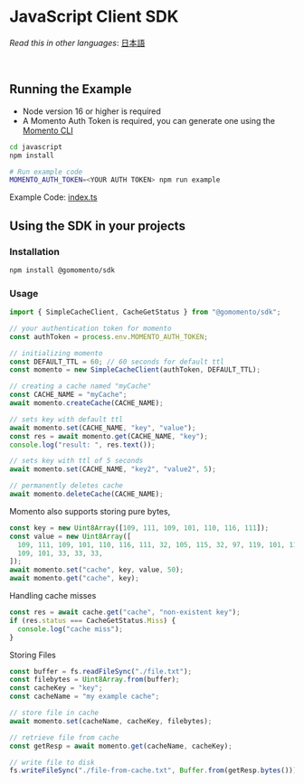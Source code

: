 # JavaScript Client SDK

_Read this in other languages_: [日本語](README.ja.md)

<br>

## Running the Example

- Node version 16 or higher is required
- A Momento Auth Token is required, you can generate one using the [Momento CLI](https://github.com/momentohq/momento-cli)

```bash
cd javascript
npm install

# Run example code
MOMENTO_AUTH_TOKEN=<YOUR AUTH TOKEN> npm run example
```

Example Code: [index.ts](index.ts)

## Using the SDK in your projects

### Installation

```bash
npm install @gomomento/sdk
```

### Usage

```typescript
import { SimpleCacheClient, CacheGetStatus } from "@gomomento/sdk";

// your authentication token for momento
const authToken = process.env.MOMENTO_AUTH_TOKEN;

// initializing momento
const DEFAULT_TTL = 60; // 60 seconds for default ttl
const momento = new SimpleCacheClient(authToken, DEFAULT_TTL);

// creating a cache named "myCache"
const CACHE_NAME = "myCache";
await momento.createCache(CACHE_NAME);

// sets key with default ttl
await momento.set(CACHE_NAME, "key", "value");
const res = await momento.get(CACHE_NAME, "key");
console.log("result: ", res.text());

// sets key with ttl of 5 seconds
await momento.set(CACHE_NAME, "key2", "value2", 5);

// permanently deletes cache
await momento.deleteCache(CACHE_NAME);
```

Momento also supports storing pure bytes,

```typescript
const key = new Uint8Array([109, 111, 109, 101, 110, 116, 111]);
const value = new Uint8Array([
  109, 111, 109, 101, 110, 116, 111, 32, 105, 115, 32, 97, 119, 101, 115, 111,
  109, 101, 33, 33, 33,
]);
await momento.set("cache", key, value, 50);
await momento.get("cache", key);
```

Handling cache misses

```typescript
const res = await cache.get("cache", "non-existent key");
if (res.status === CacheGetStatus.Miss) {
  console.log("cache miss");
}
```

Storing Files

```typescript
const buffer = fs.readFileSync("./file.txt");
const filebytes = Uint8Array.from(buffer);
const cacheKey = "key";
const cacheName = "my example cache";

// store file in cache
await momento.set(cacheName, cacheKey, filebytes);

// retrieve file from cache
const getResp = await momento.get(cacheName, cacheKey);

// write file to disk
fs.writeFileSync("./file-from-cache.txt", Buffer.from(getResp.bytes()));
```
